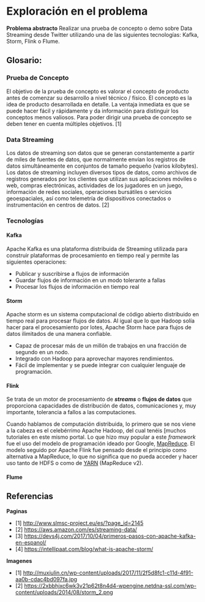 # Exploración en el problema

**Problema abstracto**
	Realizar una prueba de concepto o demo sobre Data Streaming desde Twitter utilizando una de las siguientes tecnologías: Kafka, Storm, Flink o Flume.

## Glosario:

### Prueba de Concepto

El objetivo de la prueba de concepto es valorar el concepto de producto antes de comenzar su desarrollo a nivel técnico / físico. El concepto es la idea de producto desarrollada en detalle. La ventaja inmediata es que se puede hacer fácil y rápidamente y da información para distinguir los conceptos menos valiosos. Para poder dirigir una prueba de concepto se deben tener en cuenta múltiples objetivos. [1]

### Data Streaming

Los datos de streaming son datos que se generan constantemente a partir de miles de fuentes de datos, que normalmente envían los registros de datos simultáneamente en conjuntos de tamaño pequeño (varios kilobytes). Los datos de streaming incluyen diversos tipos de datos, como archivos de registros generados por los clientes que utilizan sus aplicaciones móviles o web, compras electrónicas, actividades de los jugadores en un juego, información de redes sociales, operaciones bursátiles o servicios geoespaciales, así como telemetría de dispositivos conectados o instrumentación en centros de datos. [2]

### Tecnologías

#### Kafka

Apache Kafka es una plataforma distribuida de Streaming utilizada para construir plataformas de procesamiento en tiempo real y permite las siguientes operaciones:

-   Publicar y suscribirse a flujos de información
-   Guardar flujos de información en un modo tolerante a fallas
-   Procesar los flujos de información en tiempo real

#### Storm

Apache storm es un sistema computacional de código abierto distribuido en tiempo real para procesar flujos de datos. Al igual que lo que Hadoop solía hacer para el procesamiento por lotes, Apache Storm hace para flujos de datos ilimitados de una manera confiable.

- Capaz de procesar más de un millón de trabajos en una fracción de segundo en un nodo.
- Integrado con Hadoop para aprovechar mayores rendimientos.
- Fácil de implementar y se puede integrar con cualquier lenguaje de programación.

#### Flink

Se trata de un motor de procesamiento de  **_streams_**  o  **flujos de datos**  que proporciona capacidades de distribución de datos, comunicaciones y, muy importante, tolerancia a fallos a las computaciones.

Cuando hablamos de computación distribuida, lo primero que se nos viene a la cabeza es el celebérrimo  Apache Hadoop, del cual tenéis [muchos tutoriales en este mismo portal. Lo que hizo muy popular a este  _framework_  fue el uso del modelo de programación ideado por Google,  [MapReduce](http://research.google.com/archive/mapreduce.html). El modelo seguido por Apache Flink fue pensado desde el principio como alternativa a MapReduce, lo que no significa que no pueda acceder y hacer uso tanto de  HDFS  o como de  [YARN](https://hadoop.apache.org/docs/current/hadoop-yarn/hadoop-yarn-site/YARN.html)  (MapReduce v2).

#### Flume

## Referencias

**Paginas**
- [1] http://www.slmsc-project.eu/es/?page_id=2145
- [2] https://aws.amazon.com/es/streaming-data/
- [3] https://devs4j.com/2017/10/04/primeros-pasos-con-apache-kafka-en-espanol/
- [4] https://intellipaat.com/blog/what-is-apache-storm/

**Imagenes**

- [1] http://muxiulin.cn/wp-content/uploads/2017/11/2f5d8fc1-c11d-4f91-aa0b-cdac4bd097fa.jpg
- [2] https://2xbbhjxc6wk3v21p62t8n4d4-wpengine.netdna-ssl.com/wp-content/uploads/2014/08/storm_2.png


<!--stackedit_data:
eyJoaXN0b3J5IjpbMjEyNTA3ODM1OSwxOTMzMjA3MTUsMjg2ND
UxNTM1LC0xNjg1NTIwOTc3LDg1MzYyNjEwNCwtNjYxMzM0Mzg4
LC0xODE2NjIxOTE1LC0yNDYwODE4Nyw5OTA3NDYwOTgsLTIwOD
g3NDY2MTJdfQ==
-->